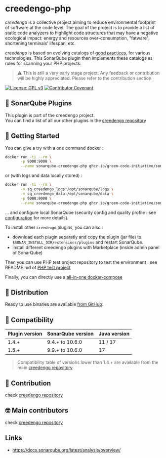 creedengo-php
===========

_creedengo_ is a collective project aiming to reduce environmental footprint of software at the code level. The goal of
the project is to provide a list of static code analyzers to highlight code structures that may have a negative
ecological impact: energy and resources over-consumption, "fatware", shortening terminals' lifespan, etc.

_creedengo_ is based on evolving catalogs
of [good practices](https://github.com/green-code-initiative/ecoCode/blob/main/docs/rules), for various technologies.
This
SonarQube plugin then implements these catalogs as rules for scanning your PHP projects.

> ⚠️ This is still a very early stage project. Any feedback or contribution will be highly appreciated. Please
> refer to the contribution section.

[![License: GPL v3](https://img.shields.io/badge/License-GPLv3-blue.svg)](https://www.gnu.org/licenses/gpl-3.0)
[![Contributor Covenant](https://img.shields.io/badge/Contributor%20Covenant-2.1-4baaaa.svg)](https://github.com/green-code-initiative/creedengo-common/blob/main/doc/CODE_OF_CONDUCT.md)

🌿 SonarQube Plugins
-------------------

This plugin is part of the creedengo project.\
You can find a list of all our other plugins in
the [creedengo repository](https://github.com/green-code-initiative/creedengo#-sonarqube-plugins)

🚀 Getting Started
------------------

You can give a try with a one command docker :

```sh
docker run -ti --rm \
       -p 9000:9000 \
       --name sonarqube-creedengo-php ghcr.io/green-code-initiative/sonarqube-creedengo-php:latest
```

or (with logs and data locally stored) :

```sh
docker run -ti --rm \
       -v sq_creedengo_logs:/opt/sonarqube/logs \
       -v sq_creedengo_data:/opt/sonarqube/data \
       -p 9000:9000 \
       --name sonarqube-creedengo-php ghcr.io/green-code-initiative/sonarqube-creedengo-php:latest
```

... and configure local SonarQube (security config and quality profile : see [configuration](https://github.com/green-code-initiative/creedengo-common/blob/main/doc/INSTALL.md#configuration-sonarqube) for more details).

To install other `creedengo` plugins, you can also :

- download each plugin separatly and copy the plugin (jar file) to `$SONAR_INSTALL_DIR/extensions/plugins` and restart SonarQube.
- install different creedengo plugins with Marketplace (inside admin panel of SonarQube)

Then you can use PHP test project repository to test the environment : see README.md of [PHP test project](https://github.com/green-code-initiative/creedengo-php-test-project)

Finally, you can directly use a [all-in-one docker-compose](https://github.com/green-code-initiative/creedengo-common/blob/main/doc/INSTALL.md#start-sonarqube-if-first-time)

🛒 Distribution
------------------

Ready to use binaries are available [from GitHub](https://github.com/green-code-initiative/creedengo-php/releases).

🧩 Compatibility
-----------------

| Plugin version | SonarQube version | Java version |
|----------------|-------------------|--------------|
| 1.4.+          | 9.4.+ to 10.6.0   | 11 / 17      |
| 1.5.+          | 9.9.+ to 10.6.0   | 17           |

> Compatibility table of versions lower than 1.4.+ are available from the
> main [creedengo repository](https://github.com/green-code-initiative/ecoCode#-plugins-version-compatibility).

🤝 Contribution
---------------

check [creedengo repository](https://github.com/green-code-initiative/ecoCode#-contribution)

🤓 Main contributors
--------------------

check [creedengo repository](https://github.com/green-code-initiative/ecoCode#-main-contributors)

Links
-----

- https://docs.sonarqube.org/latest/analysis/overview/
